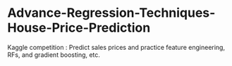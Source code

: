 # Advance-Regression-Techniques-House-Price-Prediction
Kaggle competition : Predict sales prices and practice feature engineering, RFs, and gradient boosting, etc.
